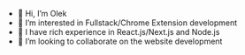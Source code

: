 - 👋 Hi, I’m Olek
- 👀 I’m interested in Fullstack/Chrome Extension development
- 🌱 I have rich experience in React.js/Next.js and Node.js
- 💞️ I’m looking to collaborate on the website development

<!---
sokolovolek/sokolovolek is a ✨ special ✨ repository because its `README.md` (this file) appears on your GitHub profile.
You can click the Preview link to take a look at your changes.
--->
